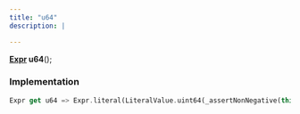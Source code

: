 ```yaml
---
title: "u64"
description: |

---
```

<span class="dart-code"><strong>[Expr] u64</strong>();</span>


### Implementation
```dart
Expr get u64 => Expr.literal(LiteralValue.uint64(_assertNonNegative(this)));
```

[Expr]: /reference/classes/expr/